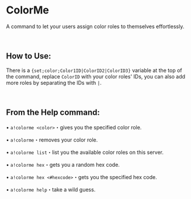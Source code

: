 # ColorMe

A command to let your users assign color roles to themselves effortlessly.

<br>

## How to Use:
There is a `{set;color;Color1ID|ColorID2|ColorID3}` variable at the top of the command, replace `ColorID` with your color roles' IDs, you can also add more roles by separating the IDs with `|`.

<br>

## From the Help command:

• `a!colorme <color>`・gives you the specified color role.

• `a!colorme`・removes your color role.

• `a!colorme list`・list you the available color roles on this server.

• `a!colorme hex`・gets you a random hex code.

• `a!colorme hex <#hexcode>`・gets you the specified hex code.

• `a!colorme help`・take a wild guess.
